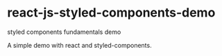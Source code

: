 # react-js-styled-components-demo
styled components fundamentals demo

A simple demo with react and styled-components.

